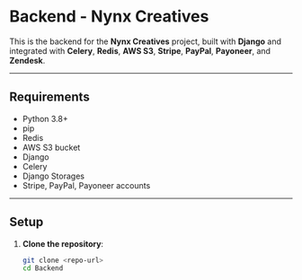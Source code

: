 # Backend - Nynx Creatives

This is the backend for the **Nynx Creatives** project, built with **Django** and integrated with **Celery**, **Redis**, **AWS S3**, **Stripe**, **PayPal**, **Payoneer**, and **Zendesk**.

---

## Requirements

- Python 3.8+
- pip
- Redis
- AWS S3 bucket
- Django
- Celery
- Django Storages
- Stripe, PayPal, Payoneer accounts

---

## Setup

1. **Clone the repository**:
   ```bash
   git clone <repo-url>
   cd Backend
